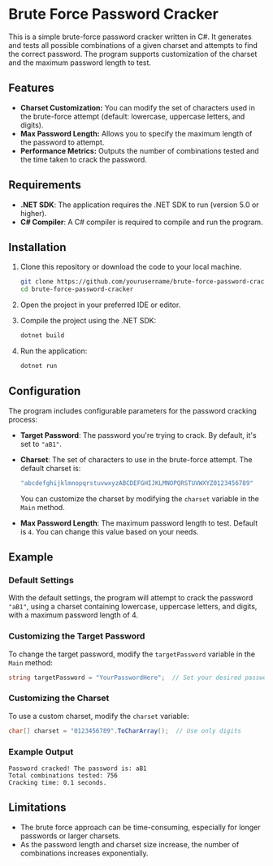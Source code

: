 # Brute Force Password Cracker

This is a simple brute-force password cracker written in C#. It generates and tests all possible combinations of a given charset and attempts to find the correct password. The program supports customization of the charset and the maximum password length to test.

## Features

- **Charset Customization:** You can modify the set of characters used in the brute-force attempt (default: lowercase, uppercase letters, and digits).
- **Max Password Length:** Allows you to specify the maximum length of the password to attempt.
- **Performance Metrics:** Outputs the number of combinations tested and the time taken to crack the password.

## Requirements

- **.NET SDK**: The application requires the .NET SDK to run (version 5.0 or higher).
- **C# Compiler**: A C# compiler is required to compile and run the program.

## Installation

1. Clone this repository or download the code to your local machine.

   ```bash
   git clone https://github.com/yourusername/brute-force-password-cracker.git
   cd brute-force-password-cracker
   ```

2. Open the project in your preferred IDE or editor.

3. Compile the project using the .NET SDK:

   ```bash
   dotnet build
   ```

4. Run the application:

   ```bash
   dotnet run
   ```

## Configuration

The program includes configurable parameters for the password cracking process:

- **Target Password**: The password you're trying to crack. By default, it's set to `"aB1"`.
- **Charset**: The set of characters to use in the brute-force attempt. The default charset is:
  
  ```csharp
  "abcdefghijklmnopqrstuvwxyzABCDEFGHIJKLMNOPQRSTUVWXYZ0123456789"
  ```

  You can customize the charset by modifying the `charset` variable in the `Main` method.

- **Max Password Length**: The maximum password length to test. Default is `4`. You can change this value based on your needs.

## Example

### Default Settings

With the default settings, the program will attempt to crack the password `"aB1"`, using a charset containing lowercase, uppercase letters, and digits, with a maximum password length of 4.

### Customizing the Target Password

To change the target password, modify the `targetPassword` variable in the `Main` method:

```csharp
string targetPassword = "YourPasswordHere";  // Set your desired password to crack
```

### Customizing the Charset

To use a custom charset, modify the `charset` variable:

```csharp
char[] charset = "0123456789".ToCharArray();  // Use only digits
```

### Example Output

```
Password cracked! The password is: aB1
Total combinations tested: 756
Cracking time: 0.1 seconds.
```

## Limitations

- The brute force approach can be time-consuming, especially for longer passwords or larger charsets.
- As the password length and charset size increase, the number of combinations increases exponentially.

